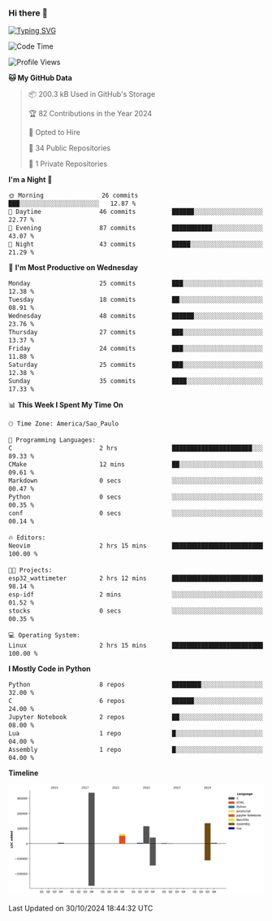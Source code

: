 ### Hi there 👋

<a href="https://git.io/typing-svg"><img src="https://readme-typing-svg.herokuapp.com?font=Fira+Code&duration=2000&pause=100&center=true&vCenter=true&multiline=true&width=720&height=175&lines=Gui's+are+a+lie%2C+they+are+just+front-ends+to+the+shell.;Through+the+shell%2C+I+gain+sudo.;Through+sudo%2C+I+gain+power.;Through+power%2C+I+gain+root.;Through+root%2C+my+chains+are+broken.;uid%3D0+shall+free+me...." alt="Typing SVG" /></a>


<!--START_SECTION:waka-->
![Code Time](http://img.shields.io/badge/Code%20Time-1%2C015%20hrs%208%20mins-blue)

![Profile Views](http://img.shields.io/badge/Profile%20Views-0-blue)

**🐱 My GitHub Data** 

> 📦 200.3 kB Used in GitHub's Storage 
 > 
> 🏆 82 Contributions in the Year 2024
 > 
> 💼 Opted to Hire
 > 
> 📜 34 Public Repositories 
 > 
> 🔑 1 Private Repositories 
 > 
**I'm a Night 🦉** 

```text
🌞 Morning                26 commits          ███░░░░░░░░░░░░░░░░░░░░░░   12.87 % 
🌆 Daytime                46 commits          ██████░░░░░░░░░░░░░░░░░░░   22.77 % 
🌃 Evening                87 commits          ███████████░░░░░░░░░░░░░░   43.07 % 
🌙 Night                  43 commits          █████░░░░░░░░░░░░░░░░░░░░   21.29 % 
```
📅 **I'm Most Productive on Wednesday** 

```text
Monday                   25 commits          ███░░░░░░░░░░░░░░░░░░░░░░   12.38 % 
Tuesday                  18 commits          ██░░░░░░░░░░░░░░░░░░░░░░░   08.91 % 
Wednesday                48 commits          ██████░░░░░░░░░░░░░░░░░░░   23.76 % 
Thursday                 27 commits          ███░░░░░░░░░░░░░░░░░░░░░░   13.37 % 
Friday                   24 commits          ███░░░░░░░░░░░░░░░░░░░░░░   11.88 % 
Saturday                 25 commits          ███░░░░░░░░░░░░░░░░░░░░░░   12.38 % 
Sunday                   35 commits          ████░░░░░░░░░░░░░░░░░░░░░   17.33 % 
```


📊 **This Week I Spent My Time On** 

```text
🕑︎ Time Zone: America/Sao_Paulo

💬 Programming Languages: 
C                        2 hrs               ██████████████████████░░░   89.33 % 
CMake                    12 mins             ██░░░░░░░░░░░░░░░░░░░░░░░   09.61 % 
Markdown                 0 secs              ░░░░░░░░░░░░░░░░░░░░░░░░░   00.47 % 
Python                   0 secs              ░░░░░░░░░░░░░░░░░░░░░░░░░   00.35 % 
conf                     0 secs              ░░░░░░░░░░░░░░░░░░░░░░░░░   00.14 % 

🔥 Editors: 
Neovim                   2 hrs 15 mins       █████████████████████████   100.00 % 

🐱‍💻 Projects: 
esp32_wattimeter         2 hrs 12 mins       █████████████████████████   98.14 % 
esp-idf                  2 mins              ░░░░░░░░░░░░░░░░░░░░░░░░░   01.52 % 
stocks                   0 secs              ░░░░░░░░░░░░░░░░░░░░░░░░░   00.35 % 

💻 Operating System: 
Linux                    2 hrs 15 mins       █████████████████████████   100.00 % 
```

**I Mostly Code in Python** 

```text
Python                   8 repos             ████████░░░░░░░░░░░░░░░░░   32.00 % 
C                        6 repos             ██████░░░░░░░░░░░░░░░░░░░   24.00 % 
Jupyter Notebook         2 repos             ██░░░░░░░░░░░░░░░░░░░░░░░   08.00 % 
Lua                      1 repo              █░░░░░░░░░░░░░░░░░░░░░░░░   04.00 % 
Assembly                 1 repo              █░░░░░░░░░░░░░░░░░░░░░░░░   04.00 % 
```



**Timeline**

![Lines of Code chart](https://raw.githubusercontent.com/Gedankenn/Gedankenn/main/assets/bar_graph.png)


 Last Updated on 30/10/2024 18:44:32 UTC
<!--END_SECTION:waka-->
